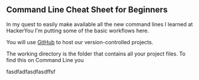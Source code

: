 Command Line Cheat Sheet for Beginners
--------------------------------------

In my quest to easily make available all the new command lines I learned at HackerYou I'm putting some of the basic workflows here.  

You will use <a href="http://github.com">GitHub</a> to host our version-controlled projects.

The working directory is the folder that contains all your project files. To find this on Command Line you 
<p>fasdfadfasdfasdffsf</p>